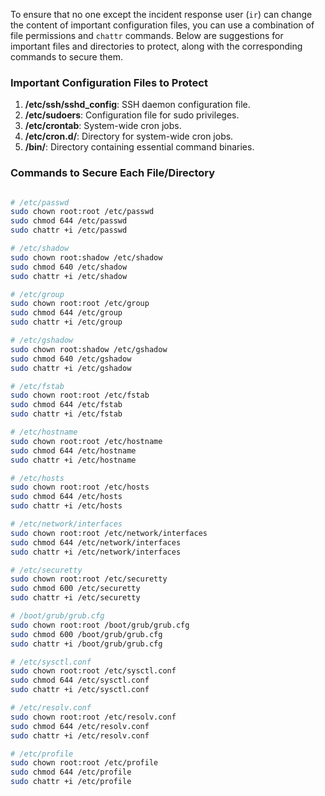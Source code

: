 To ensure that no one except the incident response user (`ir`) can change the content of important configuration files, you can use a combination of file permissions and `chattr` commands. Below are suggestions for important files and directories to protect, along with the corresponding commands to secure them.

### Important Configuration Files to Protect

1. **/etc/ssh/sshd_config**: SSH daemon configuration file.
2. **/etc/sudoers**: Configuration file for sudo privileges.
3. **/etc/crontab**: System-wide cron jobs.
4. **/etc/cron.d/**: Directory for system-wide cron jobs.
5. **/bin/**: Directory containing essential command binaries.

### Commands to Secure Each File/Directory

```sh

# /etc/passwd
sudo chown root:root /etc/passwd
sudo chmod 644 /etc/passwd
sudo chattr +i /etc/passwd

# /etc/shadow
sudo chown root:shadow /etc/shadow
sudo chmod 640 /etc/shadow
sudo chattr +i /etc/shadow

# /etc/group
sudo chown root:root /etc/group
sudo chmod 644 /etc/group
sudo chattr +i /etc/group

# /etc/gshadow
sudo chown root:shadow /etc/gshadow
sudo chmod 640 /etc/gshadow
sudo chattr +i /etc/gshadow

# /etc/fstab
sudo chown root:root /etc/fstab
sudo chmod 644 /etc/fstab
sudo chattr +i /etc/fstab

# /etc/hostname
sudo chown root:root /etc/hostname
sudo chmod 644 /etc/hostname
sudo chattr +i /etc/hostname

# /etc/hosts
sudo chown root:root /etc/hosts
sudo chmod 644 /etc/hosts
sudo chattr +i /etc/hosts

# /etc/network/interfaces
sudo chown root:root /etc/network/interfaces
sudo chmod 644 /etc/network/interfaces
sudo chattr +i /etc/network/interfaces

# /etc/securetty
sudo chown root:root /etc/securetty
sudo chmod 600 /etc/securetty
sudo chattr +i /etc/securetty

# /boot/grub/grub.cfg
sudo chown root:root /boot/grub/grub.cfg
sudo chmod 600 /boot/grub/grub.cfg
sudo chattr +i /boot/grub/grub.cfg

# /etc/sysctl.conf
sudo chown root:root /etc/sysctl.conf
sudo chmod 644 /etc/sysctl.conf
sudo chattr +i /etc/sysctl.conf

# /etc/resolv.conf
sudo chown root:root /etc/resolv.conf
sudo chmod 644 /etc/resolv.conf
sudo chattr +i /etc/resolv.conf

# /etc/profile
sudo chown root:root /etc/profile
sudo chmod 644 /etc/profile
sudo chattr +i /etc/profile
```
